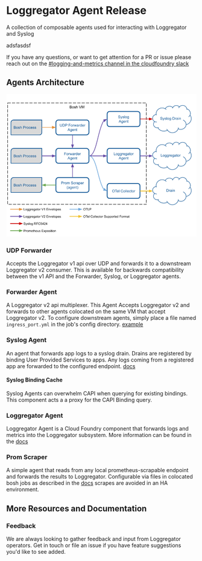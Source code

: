 Loggregator Agent Release
===================================================
A collection of composable agents used for interacting with Loggregator and Syslog



adsfasdsf

If you have any questions, or want to get attention for a PR or issue please reach out on the [#logging-and-metrics channel in the cloudfoundry slack](https://cloudfoundry.slack.com/archives/CUW93AF3M)

## Agents Architecture

![architecture]

### UDP Forwarder
Accepts the Loggregator v1 api over UDP and forwards it to a downstream Loggregator v2 consumer. 
This is available for backwards compatibility between the v1 API and the Forwarder, Syslog, or Loggregator agents.

### Forwarder Agent
A Loggregator v2 api multiplexer. This Agent Accepts Loggregator v2 and forwards to other agents colocated on the same VM
that accept Loggregator v2. To configure downstream agents, simply place a file named `ingress_port.yml` in the job's config
directory. [example][ingress-port]

### Syslog Agent
An agent that forwards app logs to a syslog drain. Drains are registered by binding User Provided Services to apps. 
Any logs coming from a registered app are forwarded to the configured endpoint. [docs][syslog-agent]

#### Syslog Binding Cache
Syslog Agents can overwhelm CAPI when querying for existing bindings. This component acts a a proxy for the CAPI Binding
query.

### Loggregator Agent
Loggregator Agent is a Cloud Foundry component that forwards logs and metrics
into the Loggregator subsystem. More information can be found in the [docs][loggregator-agent]

### Prom Scraper
A simple agent that reads from any local prometheus-scrapable endpoint and forwards the results to Loggregator.
Configurable via files in colocated bosh jobs as described in the [docs][prom-scraper]
scrapes are avoided in an HA environment.

## More Resources and Documentation

### Feedback

We are always looking to gather feedback and input
from Loggregator operators. Get in touch or file an issue if you have feature
suggestions you'd like to see added.


[ingress-port]:        https://github.com/cloudfoundry/loggregator-agent-release/blob/develop/jobs/loggr-syslog-agent/templates/ingress_port.yml.erb

[loggregator-agent]:    docs/loggregator-agent.md
[prom-scraper]:         docs/prom-scraper.md
[architecture]:         docs/agent-architecture.png
[syslog-agent]:         docs/syslog-agent.md

